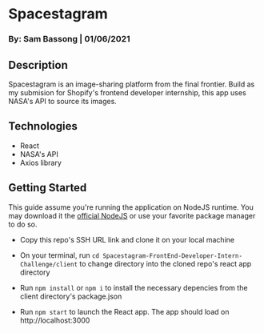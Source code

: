 # **Spacestagram**
### By: Sam Bassong | 01/06/2021

## **Description**

Spacestagram is an image-sharing platform from the final frontier. Build as my submision for Shopify's frontend developer internship, this app uses NASA's API to source its images. 

## **Technologies**

* React
* NASA's API
* Axios library

## **Getting Started**

This guide assume you're running the application on NodeJS runtime. You may download it the [official NodeJS](https://nodejs.org/en/) or use your favorite package manager to do so.

* Copy this repo's SSH URL link and clone it on your local machine

* On your terminal, run `cd Spacestagram-FrontEnd-Developer-Intern-Challenge/client` to change directory into the cloned repo's react app directory 

* Run `npm install` or `npm i` to install the necessary depencies from the client directory's package.json

* Run `npm start` to launch the React app. The app should load on http://localhost:3000